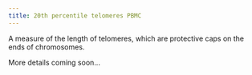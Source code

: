 ```yaml
---
title: 20th percentile telomeres PBMC
---
```


A measure of the length of telomeres, which are protective caps on the ends of chromosomes.

More details coming soon...